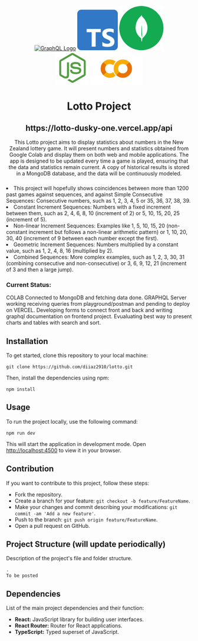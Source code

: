 <div align="center">
  <a href="https://graphql.org/" target="_blank"><img src="https://graphql.org/img/logo.svg" width="120" alt="GraphQL Logo"></a>
  <img src="https://github.com/diiaz2910/assets-repo/blob/master/Typescript_logo_2020.svg-removebg-preview.png?raw=true" width="110">
  <img src="https://github.com/diiaz2910/assets-repo/blob/master/mongodb-logo-D13D67C930-seeklogo.com.png?raw=true" width="120"><br />
  <img src="https://github.com/diiaz2910/assets-repo/blob/master/png-transparent-js-logo-node-logos-and-brands-icon-removebg-preview.png?raw=true" width="90">
  <img src="https://github.com/diiaz2910/assets-repo/blob/master/png-transparent-google-colab-logo-tech-companies-removebg-preview.png?raw=true" width="140">
  <h1>Lotto Project
   </h1>
  <h2>https://lotto-dusky-one.vercel.app/api</h2>
  <p>This Lotto project aims to display statistics about numbers in the New Zealand lottery game. It will present numbers and statistics obtained from Google Colab and display them on both web and mobile applications. The app is designed to be updated every time a game is played, ensuring that the data and statistics remain current. A copy of historical results is stored in a MongoDB database, and the data will be continuously modeled.


</p>
</div>

### 
<li>This project will hopefully shows coincidences between more than 1200 past games against sequences, and against Simple Consecutive Sequences:
Consecutive numbers, such as 1, 2, 3, 4, 5 or 35, 36, 37, 38, 39.</li>
<li>
Constant Increment Sequences:
Numbers with a fixed increment between them, such as 2, 4, 6, 8, 10 (increment of 2) or 5, 10, 15, 20, 25 (increment of 5).</li>
<li>
Non-linear Increment Sequences:
Examples like 1, 5, 10, 15, 20 (non-constant increment but follows a non-linear arithmetic pattern) or 1, 10, 20, 30, 40 (increment of 9 between each number except the first).</li>
<li>
Geometric Increment Sequences:
Numbers multiplied by a constant value, such as 1, 2, 4, 8, 16 (multiplied by 2).</li>
<li>
Combined Sequences:
More complex examples, such as 1, 2, 3, 30, 31 (combining consecutive and non-consecutive) or 3, 6, 9, 12, 21 (increment of 3 and then a large jump).</li>

### Current Status:
COLAB Connected to MongoDB and fetching data done. GRAPHQL Server working receiving queries from playground/postman and pending to deploy on VERCEL.
Developing forms to connect front and back and writing graphql documentation on frontend project.
Evualuating best way to present charts and tables with search and sort.


<h2 id="installation">Installation</h2>
<p>To get started, clone this repository to your local machine:</p>
<pre><code class="language-bash">git clone https://github.com/diiaz2910/lotto.git
</code></pre>
<p>Then, install the dependencies using npm:</p>
<pre><code class="language-bash">npm install
</code></pre>
<h2 id="usage">Usage</h2>
<p>To run the project locally, use the following command:</p>
<pre><code class="language-bash">npm run dev
</code></pre>
<p>This will start the application in development mode. Open <a href="http://localhost:4500/playground">http://localhost:4500</a> to view it in your browser.</p>
<h2 id="contribution">Contribution</h2>
<p>If you want to contribute to this project, follow these steps:</p>
<ul>
<li>Fork the repository.</li>
<li>Create a branch for your feature: <code>git checkout -b feature/FeatureName</code>.</li>
<li>Make your changes and commit describing your modifications: <code>git commit -am &#39;Add a new feature&#39;</code>.</li>
<li>Push to the branch: <code>git push origin feature/FeatureName</code>.</li>
<li>Open a pull request on GitHub.</li>
</ul>
<h2 id="project-structure">Project Structure (will update periodically)</h2>
<p>Description of the project&#39;s file and folder structure.</p>
<pre><code class="language-java">.
To be posted
</code></pre>
<h2 id="dependencies">Dependencies</h2>
<p>List of the main project dependencies and their function:</p>
<ul>
<li><strong>React:</strong> JavaScript library for building user interfaces.</li>
<li><strong>React Router:</strong> Router for React applications.</li>
<li><strong>TypeScript:</strong> Typed superset of JavaScript.</li>
</ul>

